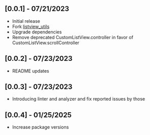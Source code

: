 ## [0.0.1] - 07/21/2023

- Initial release
- Fork [listview_utils](https://pub.dev/packages/listview_utils/)
- Upgrade dependencies
- Remove deprecated CustomListView.controller in favor of CustomListView.scrollController

## [0.0.2] - 07/23/2023

- README updates

## [0.0.3] - 07/23/2023

- Introducing linter and analyzer and fix reported issues by those

## [0.0.4] - 01/25/2025

- Increase package versions
